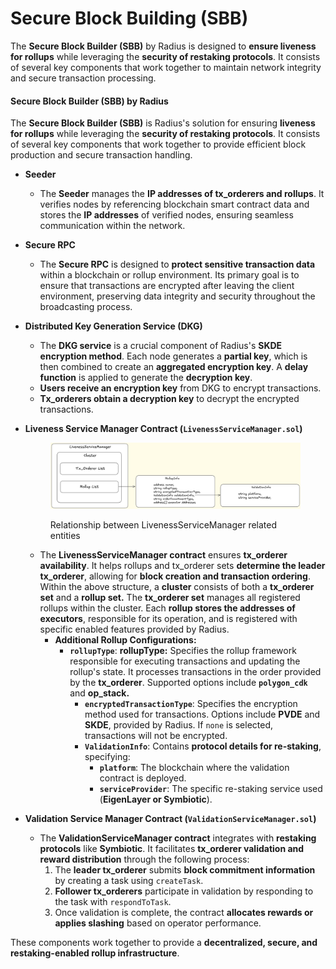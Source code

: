 # Secure Block Building (SBB)

The **Secure Block Builder (SBB)** by Radius is designed to **ensure liveness for rollups** while leveraging the **security of restaking protocols**. It consists of several key components that work together to maintain network integrity and secure transaction processing.

#### **Secure Block Builder (SBB) by Radius**

The **Secure Block Builder (SBB)** is Radius's solution for ensuring **liveness for rollups** while leveraging the **security of restaking protocols**. It consists of several key components that work together to provide efficient block production and secure transaction handling.

* **Seeder**
  * The **Seeder** manages the **IP addresses of tx\_orderers and rollups**. It verifies nodes by referencing blockchain smart contract data and stores the **IP addresses** of verified nodes, ensuring seamless communication within the network.
* **Secure RPC**&#x20;
  * The **Secure RPC** is designed to **protect sensitive transaction data** within a blockchain or rollup environment. Its primary goal is to ensure that transactions are encrypted after leaving the client environment, preserving data integrity and security throughout the broadcasting process.&#x20;
* **Distributed Key Generation Service (DKG)**
  * The **DKG service** is a crucial component of Radius's **SKDE encryption method**. Each node generates a **partial key**, which is then combined to create an **aggregated encryption key**. A **delay function** is applied to generate the **decryption key**.
  * **Users receive an encryption key** from DKG to encrypt transactions.
  * **Tx\_orderers obtain a decryption key** to decrypt the encrypted transactions.
*   **Liveness Service Manager Contract (`LivenessServiceManager.sol`)**

    <figure><img src="../../.gitbook/assets/image (36).png" alt=""><figcaption><p>Relationship between LivenessServiceManager related entities</p></figcaption></figure>

    * The **LivenessServiceManager contract** ensures **tx\_orderer availability**. It helps rollups and tx\_orderer sets **determine the leader tx\_orderer**, allowing for **block creation and transaction ordering**. Within the above structure, a **cluster** consists of both a **tx\_orderer set** and a **rollup set.** The **tx\_orderer set** manages all registered rollups within the cluster. Each **rollup stores the addresses of executors**, responsible for its operation, and is registered with specific enabled features provided by Radius.
      * **Additional Rollup Configurations:**
        * **`rollupType`**:  **rollupType:** Specifies the rollup framework responsible for executing transactions and updating the rollup's state. It processes transactions in the order provided by the **tx\_orderer**. Supported options include **`polygon_cdk`** and **op\_stack.**
          * **`encryptedTransactionType`**: Specifies the encryption method used for transactions. Options include **PVDE** and **SKDE**, provided by Radius. If `none` is selected, transactions will not be encrypted.
          * **`ValidationInfo`**: Contains **protocol details for re-staking**, specifying:
            * **`platform`**: The blockchain where the validation contract is deployed.
            * **`serviceProvider`**: The specific re-staking service used (**EigenLayer or Symbiotic**).
* **Validation Service Manager Contract (`ValidationServiceManager.sol`)**
  * The **ValidationServiceManager contract** integrates with **restaking protocols** like **Symbiotic**. It facilitates **tx\_orderer validation and reward distribution** through the following process:
    1. The **leader tx\_orderer** submits **block commitment information** by creating a task using `createTask`.
    2. **Follower tx\_orderers** participate in validation by responding to the task with `respondToTask`.
    3. Once validation is complete, the contract **allocates rewards or applies slashing** based on operator performance.

These components work together to provide a **decentralized, secure, and restaking-enabled rollup infrastructure**.
